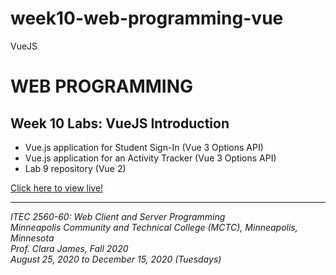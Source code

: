 # week10-web-programming-vue

VueJS

<h1>WEB PROGRAMMING</h1>

<h2>Week 10 Labs: VueJS Introduction</h2>

<ul>
  <li>Vue.js application for Student Sign-In (Vue 3 Options API)</li>
  <li>Vue.js application for an Activity Tracker (Vue 3 Options API)</li>
  <li>Lab 9 repository (Vue 2)</li>
</ul>

<a href="https://myverdict.github.io/week9-web-programming-vue/index.html">
  Click here to view live!
</a>

<hr />

<p>
  <i>
    ITEC 2560-60: Web Client and Server Programming
    <br />
    Minneapolis Community and Technical College (MCTC), Minneapolis, Minnesota
    <br />
    Prof. Clara James, Fall 2020
    <br />
    August 25, 2020 to December 15, 2020 (Tuesdays)
  </i>
</p>
